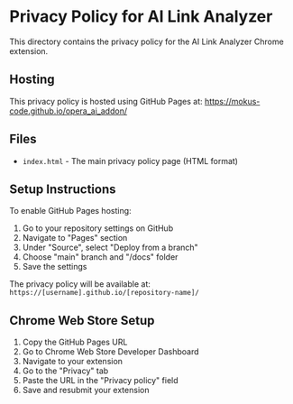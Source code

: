 # Privacy Policy for AI Link Analyzer

This directory contains the privacy policy for the AI Link Analyzer Chrome extension.

## Hosting

This privacy policy is hosted using GitHub Pages at:
https://mokus-code.github.io/opera_ai_addon/

## Files

- `index.html` - The main privacy policy page (HTML format)

## Setup Instructions

To enable GitHub Pages hosting:

1. Go to your repository settings on GitHub
2. Navigate to "Pages" section
3. Under "Source", select "Deploy from a branch"
4. Choose "main" branch and "/docs" folder
5. Save the settings

The privacy policy will be available at: `https://[username].github.io/[repository-name]/`

## Chrome Web Store Setup

1. Copy the GitHub Pages URL
2. Go to Chrome Web Store Developer Dashboard
3. Navigate to your extension
4. Go to the "Privacy" tab
5. Paste the URL in the "Privacy policy" field
6. Save and resubmit your extension